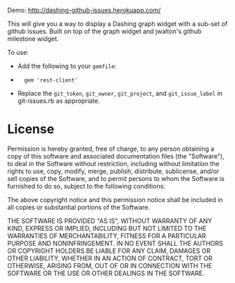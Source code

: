 Demo: http://dashing-github-issues.herokuapp.com/

This will give you a way to display a Dashing graph widget with a sub-set of github issues.  Built on top of the graph widget and jwalton's github milestone widget.

To use:

* Add the following to your `gemfile`:
* 
        gem 'rest-client'

* Replace the `git_token`, `git_owner`, `git_project`, and `git_issue_label` in git-issues.rb as appropriate.



License
=======
Permission is hereby granted, free of charge, to any person obtaining a copy
of this software and associated documentation files (the "Software"), to deal
in the Software without restriction, including without limitation the rights
to use, copy, modify, merge, publish, distribute, sublicense, and/or sell
copies of the Software, and to permit persons to whom the Software is
furnished to do so, subject to the following conditions:

The above copyright notice and this permission notice shall be included in
all copies or substantial portions of the Software.

THE SOFTWARE IS PROVIDED "AS IS", WITHOUT WARRANTY OF ANY KIND, EXPRESS OR
IMPLIED, INCLUDING BUT NOT LIMITED TO THE WARRANTIES OF MERCHANTABILITY,
FITNESS FOR A PARTICULAR PURPOSE AND NONINFRINGEMENT. IN NO EVENT SHALL THE
AUTHORS OR COPYRIGHT HOLDERS BE LIABLE FOR ANY CLAIM, DAMAGES OR OTHER
LIABILITY, WHETHER IN AN ACTION OF CONTRACT, TORT OR OTHERWISE, ARISING FROM,
OUT OF OR IN CONNECTION WITH THE SOFTWARE OR THE USE OR OTHER DEALINGS IN
THE SOFTWARE.